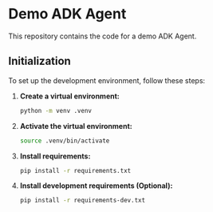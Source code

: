 # Demo ADK Agent

This repository contains the code for a demo ADK Agent.

## Initialization

To set up the development environment, follow these steps:

1.  **Create a virtual environment:**
    ```bash
    python -m venv .venv
    ```

2.  **Activate the virtual environment:**
    ```bash
    source .venv/bin/activate
    ```

3.  **Install requirements:**
    ```bash
    pip install -r requirements.txt
    ```

4.  **Install development requirements (Optional):**
    ```bash
    pip install -r requirements-dev.txt
    ```
